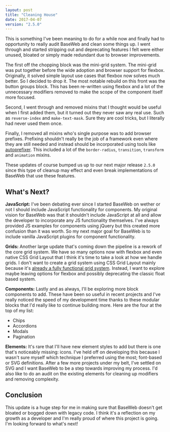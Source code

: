 ```yaml
---
layout: post
title: "Cleaning House"
date: 2017-04-07
version: "2.5.0"
---
```


This is something I've been meaning to do for a while now and finally had to opportunity to really audit BaseWeb and clean some things up. I went through and started stripping out and deprecating features I felt were either unused, bloated or simply made redundant due to browser improvements.

The first off the chopping block was the mini-grid system. The mini-grid was put together before the wide adoption and browser support for flexbox. Originally, it solved simple layout use cases that flexbox now solves much better. So I decided to drop it. The most notable rebuild on this front was the button groups block. This has been re-written using flexbox and a lot of the unnecessary modifiers removed to make the scope of the component itself more focused.

Second, I went through and removed mixins that I thought would be useful when I first added them, but it turned out they never saw any real use. Such as `reverse-index` and `make-text-mask`. Sure they are cool tricks, but I literally had never used them once.

Finally, I removed all mixins who's single purpose was to add browser prefixes. Prefixing shouldn't really be the job of a framework even where they are still needed and instead should be incorporated using tools like [autoprefixer](https://github.com/postcss/autoprefixer). This included a lot of the `border-radius`, `transition`, `transform` and `animation` mixins.

These updates of course bumped us up to our next major release `2.5.0` since this type of cleanup may effect and even break implementations of BaseWeb that use these features.

## What's Next?

**JavaScript:** I've been debating ever since I started BaseWeb on wether or not I should include JavaScript functionality for components. My original vision for BaseWeb was that it shouldn't include JavaScript at all and allow the developer to incorporate any JS functionality themselves. I've always provided JS examples for components using jQuery but this created more confusion than it was worth.
So my next major goal for BaseWeb is to include vanilla JavaScript plugins for component functionality.

**Grids:** Another large update that's coming down the pipeline is a rework of the core grid system. We have so many options now with flexbox and even native CSS Grid Layout that I think it's time to take a look at how we handle grids. I don't want to create a grid system using CSS Grid Layout mainly because it's [already a fully functional grid system](https://rachelandrew.co.uk/archives/2017/07/01/you-do-not-need-a-css-grid-based-grid-system/). Instead, I want to explore maybe leaving options for flexbox and possibly deprecating the classic float based system.

**Components:** Lastly and as always, I'll be exploring more block components to add. These have been so useful in recent projects and I've really noticed the speed of my development time thanks to these modular blocks that I'd really like to continue building more. Here are the four at the top of my list:

* Chips
* Accordions
* Modals
* Pagination

**Elements:** It's rare that I'll have new element styles to add but there is one that's noticeably missing: icons. I've held off on developing this because I wasn't sure myself which technique I preferred using the most; font-based or SVG definitions. After a few more projects under my belt, I've settled on SVG and I want BaseWeb to be a step towards improving my process. I'd also like to do an audit on the existing elements for cleaning up modifiers and removing complexity.

## Conclusion

This update is a huge step for me in making sure that BaseWeb doesn't get bloated or bogged down with legacy code. I think it's a reflection on my growth as a developer and I'm really proud of where this project is going. I'm looking forward to what's next!
